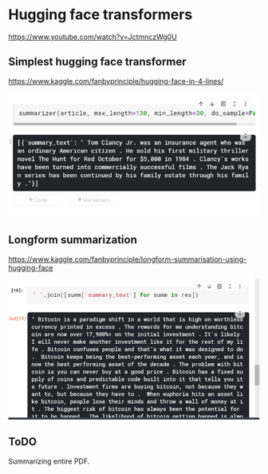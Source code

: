 # Hugging face transformers

https://www.youtube.com/watch?v=JctmnczWg0U

## Simplest hugging face transformer

https://www.kaggle.com/fanbyprinciple/hugging-face-in-4-lines/

![](4lines.png)

## Longform summarization

https://www.kaggle.com/fanbyprinciple/longform-summarisation-using-hugging-face

![](longform.png)

## ToDO

Summarizing entire PDF.

